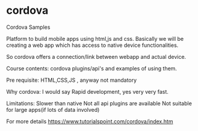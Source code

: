 # cordova
Cordova Samples

Platform to build mobile apps using html,js and css.
Basically we will be creating a web app which has access to native device functionalities.

So cordova offers a connection/link between webapp and actual device.

Course contents:
cordova plugins/api's and examples of using them.

Pre requisite:
HTML,CSS,JS , anyway not mandatory

Why cordova:
I would say Rapid development, yes very very fast. 

Limitations:
Slower than native
Not all api plugins are available
Not suitable for large apps(if lots of data involved)

For more details
https://www.tutorialspoint.com/cordova/index.htm


